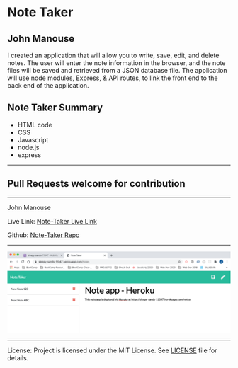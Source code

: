 <h1>Note Taker</h1>
<h2>John Manouse</h2>
<p>I created an application that will allow you to write, save, edit, and delete notes. The user will enter the note information in the browser, and the note files will be saved and retrieved from a JSON database file. The application will use node modules, Express, & API routes, to link the front end to the back end of the application.</p>
<p>
</p>
 
<h2>Note Taker Summary</h2>
<ul>
    <li>HTML code</li>
    <li>CSS</li>
    <li>Javascript</li>
    <li>node.js</li>
    <li>express</li>
</ul>
<hr>
<h2>Pull Requests welcome for contribution</h2>
<hr>
<p>John Manouse</p>
<p>Live Link: <a href="https://sleepy-sands-11047.herokuapp.com/">Note-Taker Live Link</a></p>
<p>Github: <a href="https://github.com/Mirageg4/Note-Taker">Note-Taker Repo</a></p>

<hr>
<img src ="./public/ScreenShot-Note.png"/>
<hr>              
<p>License: Project is licensed under the MIT License. 
See <a href ="LICENSE.md">LICENSE</a> file for details.
